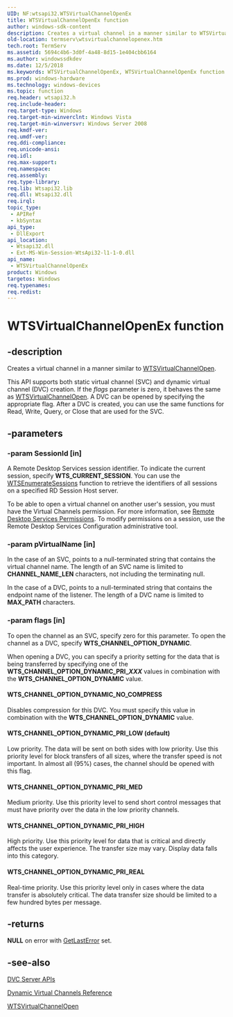 ```yaml
---
UID: NF:wtsapi32.WTSVirtualChannelOpenEx
title: WTSVirtualChannelOpenEx function
author: windows-sdk-content
description: Creates a virtual channel in a manner similar to WTSVirtualChannelOpen.
old-location: termserv\wtsvirtualchannelopenex.htm
tech.root: TermServ
ms.assetid: 5694c4b6-3d0f-4a48-8d15-1e404cbb6164
ms.author: windowssdkdev
ms.date: 12/5/2018
ms.keywords: WTSVirtualChannelOpenEx, WTSVirtualChannelOpenEx function [Remote Desktop Services], WTS_CHANNEL_OPTION_DYNAMIC_NO_COMPRESS, WTS_CHANNEL_OPTION_DYNAMIC_PRI_HIGH, WTS_CHANNEL_OPTION_DYNAMIC_PRI_LOW (default), WTS_CHANNEL_OPTION_DYNAMIC_PRI_MED, WTS_CHANNEL_OPTION_DYNAMIC_PRI_REAL, termserv.wtsvirtualchannelopenex, wtsapi32/WTSVirtualChannelOpenEx
ms.prod: windows-hardware
ms.technology: windows-devices
ms.topic: function
req.header: wtsapi32.h
req.include-header: 
req.target-type: Windows
req.target-min-winverclnt: Windows Vista
req.target-min-winversvr: Windows Server 2008
req.kmdf-ver: 
req.umdf-ver: 
req.ddi-compliance: 
req.unicode-ansi: 
req.idl: 
req.max-support: 
req.namespace: 
req.assembly: 
req.type-library: 
req.lib: Wtsapi32.lib
req.dll: Wtsapi32.dll
req.irql: 
topic_type:
 - APIRef
 - kbSyntax
api_type:
 - DllExport
api_location:
 - Wtsapi32.dll
 - Ext-MS-Win-Session-WtsApi32-l1-1-0.dll
api_name:
 - WTSVirtualChannelOpenEx
product: Windows
targetos: Windows
req.typenames: 
req.redist: 
---
```


# WTSVirtualChannelOpenEx function


## -description


Creates a virtual channel in a manner similar to 
    <a href="https://msdn.microsoft.com/0daaf06f-ba05-469c-b888-3df5d9495364">WTSVirtualChannelOpen</a>.

This API supports both static virtual channel (SVC) and dynamic virtual channel (DVC) creation. If the 
    <i>flags</i> parameter is zero, it behaves the same as 
    <a href="https://msdn.microsoft.com/0daaf06f-ba05-469c-b888-3df5d9495364">WTSVirtualChannelOpen</a>. A DVC can be opened 
    by specifying the appropriate flag. After a DVC is created, you can use the same functions for Read, Write, Query, 
    or Close that are used for the SVC.


## -parameters




### -param SessionId [in]

A Remote Desktop Services session identifier. To indicate the current session, specify 
       <b>WTS_CURRENT_SESSION</b>. You can use the 
       <a href="https://msdn.microsoft.com/6f9dd7d4-48dc-411c-85f1-cd1239d1e106">WTSEnumerateSessions</a> function to retrieve 
       the identifiers of all sessions on a specified RD Session Host server.

To be able to open a virtual channel on another user's session, you must have the Virtual Channels 
       permission. For more information, see 
       <a href="https://msdn.microsoft.com/448a7f9b-bf12-48eb-a3e7-4512ec288d95">Remote Desktop Services Permissions</a>. 
       To modify permissions on a session, use the Remote Desktop Services Configuration administrative tool.


### -param pVirtualName [in]

In the case of an SVC, points to a null-terminated string that contains the virtual channel name. The length 
       of an SVC name is limited to <b>CHANNEL_NAME_LEN</b> characters, not including the 
       terminating null.

In the case of a DVC, points to a null-terminated string that contains the endpoint name of the listener. The 
       length of a DVC name is limited to <b>MAX_PATH</b> characters.


### -param flags [in]

To open the channel as an SVC, specify zero for this parameter. To open the channel as a DVC, specify 
       <b>WTS_CHANNEL_OPTION_DYNAMIC</b>.

When opening a DVC, you can specify a priority setting for the data that is being transferred by specifying 
       one of the <b>WTS_CHANNEL_OPTION_DYNAMIC_PRI_<i>XXX</i></b> values in 
       combination with the <b>WTS_CHANNEL_OPTION_DYNAMIC</b> value.



#### WTS_CHANNEL_OPTION_DYNAMIC_NO_COMPRESS

Disables compression for this DVC. You must specify this value in combination with the 
        <b>WTS_CHANNEL_OPTION_DYNAMIC</b> value.



#### WTS_CHANNEL_OPTION_DYNAMIC_PRI_LOW (default)

Low priority. The data will be sent on both sides with low priority. Use this priority level for block 
        transfers of all sizes, where the transfer speed is not important. In almost all (95%) cases, the channel 
        should be opened with this flag.



#### WTS_CHANNEL_OPTION_DYNAMIC_PRI_MED

Medium priority. Use this priority level to send short control messages that must have priority over the 
        data in the low priority channels.



#### WTS_CHANNEL_OPTION_DYNAMIC_PRI_HIGH

High priority. Use this priority level for data that is critical and directly affects the user 
        experience. The transfer size may vary. Display data falls into this category.



#### WTS_CHANNEL_OPTION_DYNAMIC_PRI_REAL

Real-time priority. Use this priority level only in cases where the data transfer is absolutely critical. 
        The data transfer size should be limited to a few hundred bytes per message.


## -returns



<b>NULL</b> on error with 
      <a href="https://msdn.microsoft.com/d852e148-985c-416f-a5a7-27b6914b45d4">GetLastError</a> set.




## -see-also




<a href="https://msdn.microsoft.com/9743ce32-9262-4af3-b013-668e834e279c">DVC Server APIs</a>



<a href="https://msdn.microsoft.com/00cb7813-1d86-4faa-8b46-081959e4acfa">Dynamic Virtual Channels Reference</a>



<a href="https://msdn.microsoft.com/0daaf06f-ba05-469c-b888-3df5d9495364">WTSVirtualChannelOpen</a>
 

 

